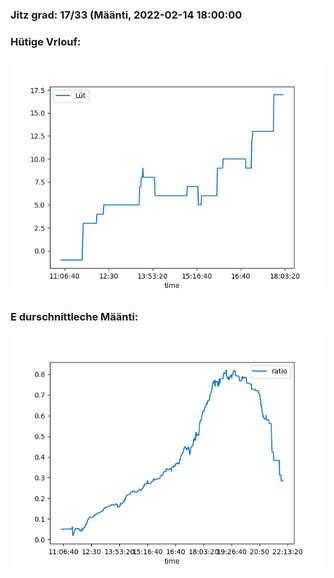 ### Jitz grad: 17/33 (Määnti, 2022-02-14 18:00:00

### Hütige Vrlouf:
![Graph](Today.png)

### E durschnittleche Määnti:
![Graph](Määnti.png)